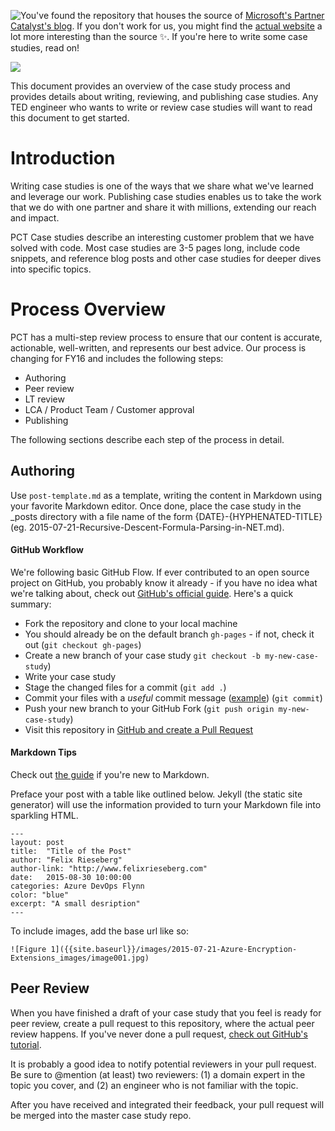 <a href="https://travis-ci.org/CatalystCode/case-studies"><img src="https://travis-ci.org/CatalystCode/case-studies.svg?branch=gh-pages" style="float: left" /></a> You've found the repository that houses the source of [Microsoft's Partner Catalyst's blog](http://catalystcode.github.io/case-studies). If you don't work for us, you might find the [actual website](http://catalystcode.github.io/case-studies) a lot more interesting than the source :sparkles:. If you're here to write some case studies, read on!

![](https://raw.githubusercontent.com/CatalystCode/case-studies/gh-pages/images/readme_banner.png)

This document provides an overview of the case study process and provides details about writing, reviewing, and publishing case studies. Any TED engineer who wants to write or review case studies will want to read this document to get started.

# Introduction
Writing case studies is one of the ways that we share what we've learned and leverage our work. Publishing case studies enables us to take the work that we do with one partner and share it with millions, extending our reach and impact.

PCT Case studies describe an interesting customer problem that we have solved with code. Most case studies are 3-5 pages long, include code snippets, and reference blog posts and other case studies for deeper dives into specific topics.

# Process Overview
PCT has a multi-step review process to ensure that our content is accurate, actionable, well-written, and represents our best advice. Our process is changing for FY16 and includes the following steps:

 * Authoring
 * Peer review
 * LT review
 * LCA / Product Team / Customer approval
 * Publishing

The following sections describe each step of the process in detail.

## Authoring
Use `post-template.md` as a template, writing the content in Markdown using your favorite Markdown editor. Once done, place the case study in the _posts directory with a file name of the form {DATE}-{HYPHENATED-TITLE} (eg. 2015-07-21-Recursive-Descent-Formula-Parsing-in-NET.md).

#### GitHub Workflow
We're following basic GitHub Flow. If ever contributed to an open source project on GitHub, you probably know it already - if you have no idea what we're talking about, check out [GitHub's official guide](https://guides.github.com/introduction/flow/). Here's a quick summary:

 * Fork the repository and clone to your local machine
 * You should already be on the default branch `gh-pages` - if not, check it out (`git checkout gh-pages`)
 * Create a new branch of your case study `git checkout -b my-new-case-study`)
 * Write your case study
 * Stage the changed files for a commit (`git add .`)
 * Commit your files with a *useful* commit message ([example](https://github.com/felixrieseberg/case-studies/commit/bbd3a4574769e7547d98cfa12a9766d480b8c393)) (`git commit`)
 * Push your new branch to your GitHub Fork (`git push origin my-new-case-study`)
 * Visit this repository in [GitHub and create a Pull Request](#peer-review)

#### Markdown Tips
Check out [the guide](https://help.github.com/articles/markdown-basics/) if you're new to Markdown.

Preface your post with a table like outlined below. Jekyll (the static site generator) will use the information provided to turn your Markdown file into sparkling HTML.

```
---
layout: post
title:  "Title of the Post"
author: "Felix Rieseberg"
author-link: "http://www.felixrieseberg.com"
date:   2015-08-30 10:00:00
categories: Azure DevOps Flynn
color: "blue"
excerpt: "A small desription"
---
```

To include images, add the base url like so:
```
![Figure 1]({{site.baseurl}}/images/2015-07-21-Azure-Encryption-Extensions_images/image001.jpg)
```

## Peer Review
When you have finished a draft of your case study that you feel is ready for peer review, create a pull request to this repository, where the actual peer review happens. If you've never done a pull request, [check out GitHub's tutorial](https://guides.github.com/activities/forking/).

It is probably a good idea to notify potential reviewers in your pull request. Be sure to @mention (at least) two reviewers: (1) a domain expert in the topic you cover, and (2) an engineer who is not familiar with the topic.

After you have received and integrated their feedback, your pull request will be merged into the master case study repo.
